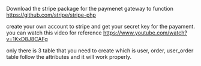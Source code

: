 Download the stripe package for the paymenet gateway to function
https://github.com/stripe/stripe-php

create your own account to stripe and get your secret key for the payament. you can watch this video for reference
https://www.youtube.com/watch?v=1KxD8J8CAFg

only there is 3 table that you need to create which is user, order, user_order table
follow the attributes and it will work properly.
